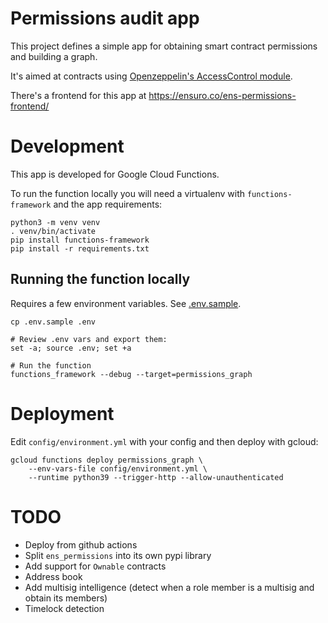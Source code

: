 # Permissions audit app

This project defines a simple app for obtaining smart contract permissions and building a graph.

It's aimed at contracts using [Openzeppelin's AccessControl module](https://docs.openzeppelin.com/contracts/3.x/api/access#AccessControl).

There's a frontend for this app at https://ensuro.co/ens-permissions-frontend/

# Development

This app is developed for Google Cloud Functions.

To run the function locally you will need a virtualenv with `functions-framework` and the app requirements:

```
python3 -m venv venv
. venv/bin/activate
pip install functions-framework
pip install -r requirements.txt
```

## Running the function locally

Requires a few environment variables. See [.env.sample](.env.sample).

```
cp .env.sample .env

# Review .env vars and export them:
set -a; source .env; set +a

# Run the function
functions_framework --debug --target=permissions_graph
```

# Deployment

Edit `config/environment.yml` with your config and then deploy with gcloud:

```
gcloud functions deploy permissions_graph \
    --env-vars-file config/environment.yml \
    --runtime python39 --trigger-http --allow-unauthenticated
```




# TODO

- Deploy from github actions
- Split `ens_permissions` into its own pypi library
- Add support for `Ownable` contracts
- Address book
- Add multisig intelligence (detect when a role member is a multisig and obtain its members)
- Timelock detection